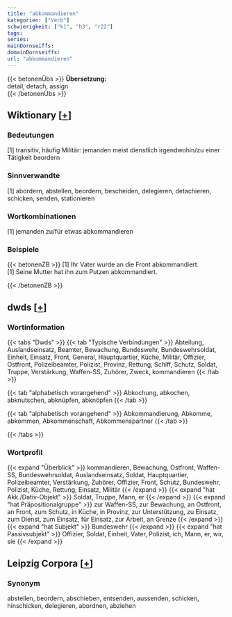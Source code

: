```yaml
---
title: "abkommandieren"
kategorien: ["Verb"]
schwierigkeit: ["k1", "h3", "r22"]
tags:
series:
mainDornseiffs:
domainDornseiffs:
url: "abkommandieren"
---
```


{{< betonenÜbs >}}
**Übersetzung:**  
detail, detach, assign  
{{< /betonenÜbs >}}

## Wiktionary [[+](https://de.wiktionary.org/wiki/abkommandieren)]

### Bedeutungen
[1] transitiv, häufig Militär: jemanden meist dienstlich irgendwohin/zu einer Tätigkeit beordern  

### Sinnverwandte
[1] abordern, abstellen, beordern, bescheiden, delegieren, detachieren, schicken, senden, stationieren  

### Wortkombinationen
[1] jemanden zu/für etwas abkommandieren  

### Beispiele
{{< betonenZB >}}
[1] Ihr Vater wurde an die Front abkommandiert.  
[1] Seine Mutter hat ihn zum Putzen abkommandiert.  

{{< /betonenZB >}}


## dwds [[+](https://www.dwds.de/wb/abkommandieren)]

### Wortinformation
{{< tabs "Dwds" >}}
{{< tab "Typische Verbindungen" >}}
Abteilung, Auslandseinsatz, Beamter, Bewachung, Bundeswehr, Bundeswehrsoldat, Einheit, Einsatz, Front, General, Hauptquartier, Küche, Militär, Offizier, Ostfront, Polizeibeamter, Polizist, Provinz, Rettung, Schiff, Schutz, Soldat, Truppe, Verstärkung, Waffen-SS, Zuhörer, Zweck, kommandieren
{{< /tab >}}

{{< tab "alphabetisch vorangehend" >}}
Abkochung, abkochen, abknutschen, abknüpfen, abknöpfen
{{< /tab >}}

{{< tab "alphabetisch vorangehend" >}}
Abkommandierung, Abkomme, abkommen, Abkommenschaft, Abkommenspartner
{{< /tab >}}

{{< /tabs >}}

### Wortprofil
{{< expand "Überblick" >}} kommandieren, Bewachung, Ostfront, Waffen-SS, Bundeswehrsoldat, Auslandseinsatz, Soldat, Hauptquartier, Polizeibeamter, Verstärkung, Zuhörer, Offizier, Front, Schutz, Bundeswehr, Polizist, Küche, Rettung, Einsatz, Militär {{< /expand >}}
{{< expand "hat Akk./Dativ-Objekt" >}} Soldat, Truppe, Mann, er {{< /expand >}}
{{< expand "hat Präpositionalgruppe" >}} zur Waffen-SS, zur Bewachung, an Ostfront, an Front, zum Schutz, in Küche, in Provinz, zur Unterstützung, zu Einsatz, zum Dienst, zum Einsatz, für Einsatz, zur Arbeit, an Grenze {{< /expand >}}
{{< expand "hat Subjekt" >}} Bundeswehr {{< /expand >}}
{{< expand "hat Passivsubjekt" >}} Offizier, Soldat, Einheit, Vater, Polizist, ich, Mann, er, wir, sie {{< /expand >}}

## Leipzig Corpora [[+](https://corpora.uni-leipzig.de/en/res?word=abkommandieren&corpusId=deu_newscrawl-public_2018)]


### Synonym
abstellen, beordern, abschieben, entsenden, aussenden, schicken, hinschicken, delegieren, abordnen, abziehen

